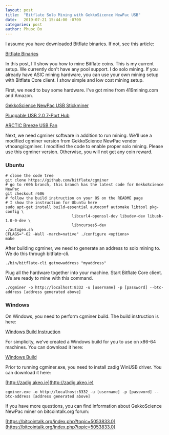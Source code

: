 ```yaml
---
layout: post
title:  "Bitflate Solo Mining with GekkoSicence NewPac USB"
date:   2019-07-21 15:44:00 -0700
categories: post
author: Phuoc Do
---
```


I assume you have downloaded Bitflate binaries. If not, see this article:

[Bitflate Binaries](https://bitflate.github.io/post/2019/07/19/bitflate-binaries-v0.18.0.html)

In this post, I'll show you how to mine Bitflate coins. This is my current setup. We currently don't have any pool support. I do solo mining. If you already have ASIC mining hardware, you can use your own mining setup with Bitflate Core client. I show simple and low cost mining setup.

First, we need to buy some hardware. I've got mine from 419mining.com and Amazon.

[GekkoScience NewPac USB Stickminer](https://www.419mining.com/shop/miners/gekkoscience-newpac-dual-bm1387-usb-stickminer/)

[Pluggable USB 2.0 7-Port Hub](https://www.419mining.com/shop/cables/plugable-usb-2-0-7-port-hub-with-60w-power-adapter/)

[ARCTIC Breeze USB Fan](https://www.amazon.com/ARCTIC-Breeze-Mobile-Flexible-Portable/dp/B003XN24GY/ref=sr_1_5?keywords=artic+fans&qid=1563749478&s=gateway&sr=8-5)

Next, we need cgminer software in addition to run mining. We'll use a modified cgminer version from GekkoScience NewPac vendor vthoang/cgminer. I modified the code to enable proper solo mining. Please use this cgminer version. Otherwise, you will not get any coin reward.

### Ubuntu

```
# clone the code tree
git clone https://github.com/bitflate/cgminer
# go to r606 branch, this branch has the latest code for GekkoScience NewPac
git checkout r606
# follow the build instruction on your OS on the README page
# I show the instruction for Ubuntu here
sudo apt-get install build-essential autoconf automake libtool pkg-config \
                             libcurl4-openssl-dev libudev-dev libusb-1.0-0-dev \
                             libncurses5-dev
./autogen.sh
CFLAGS="-O2 -Wall -march=native" ./configure <options>
make
```

After building cgminer, we need to generate an address to solo mining to. We do this through bitflate-cli.

```
./bin/bitflate-cli getnewaddress "myaddress"
```

Plug all the hardware together into your machine. Start Bitflate Core client. We are ready to mine with this command.

```
./cgminer -o http://localhost:8332 -u [username] -p [password] --btc-address [address generated above]
```

### Windows

On Windows, you need to perform cgminer build. The build instruction is here:

[Windows Build Instruction](https://github.com/bitflate/cgminer/blob/master/windows-build.txt)

For simplicity, we've created a Windows build for you to use on x86-64 machines. You can download it here:

[Windows Build](https://github.com/bitflate/cgminer/releases/tag/v4.11.1)

Prior to running cgminer.exe, you need to install zadig WinUSB driver. You can download it here:

[http://zadig.akeo.ie](http://zadig.akeo.ie)

```
cgminer.exe -o http://localhost:8332 -u [username] -p [password] --btc-address [address generated above]
```

If you have more questions, you can find information about GekkoScience NewPac miner on bitcointalk.org forum:

[https://bitcointalk.org/index.php?topic=5053833.0](https://bitcointalk.org/index.php?topic=5053833.0)